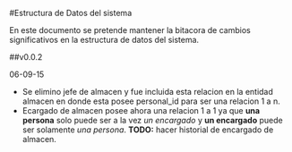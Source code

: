 #Estructura de Datos del sistema

En este documento se pretende mantener la bitacora de cambios significativos en la estructura de datos del sistema.

##v0.0.2

06-09-15

- Se elimino jefe de almacen y fue incluida esta relacion en la entidad almacen en donde esta posee personal_id para ser una relacion 1 a n.
- Ecargado de almacen posee ahora una relacion 1 a 1 ya que __una persona__ solo puede ser a la vez _un encargado_ y __un encargado__ puede ser solamente _una persona_. __TODO:__ hacer historial de encargado de almacen. 
